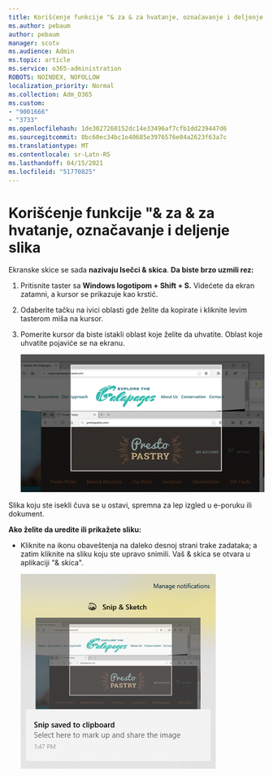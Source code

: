 ```yaml
---
title: Korišćenje funkcije "& za & za hvatanje, označavanje i deljenje slika
ms.author: pebaum
author: pebaum
manager: scotv
ms.audience: Admin
ms.topic: article
ms.service: o365-administration
ROBOTS: NOINDEX, NOFOLLOW
localization_priority: Normal
ms.collection: Adm_O365
ms.custom:
- "9001666"
- "3733"
ms.openlocfilehash: 1de3027260152dc14e33496af7cfb1dd239447d6
ms.sourcegitcommit: 8bc60ec34bc1e40685e3976576e04a2623f63a7c
ms.translationtype: MT
ms.contentlocale: sr-Latn-RS
ms.lasthandoff: 04/15/2021
ms.locfileid: "51770825"
---
```

# <a name="use-snip--sketch-to-capture-mark-up-and-share-images"></a>Korišćenje funkcije "& za & za hvatanje, označavanje i deljenje slika

Ekranske skice se sada **nazivaju Isečci & skica**. **Da biste brzo uzmili rez:**

1. Pritisnite taster sa **Windows logotipom + Shift + S.** Videćete da ekran zatamni, a kursor se prikazuje kao krstić. 

2. Odaberite tačku na ivici oblasti gde želite da kopirate i kliknite levim tasterom miša na kursor. 

3. Pomerite kursor da biste istakli oblast koje želite da uhvatite. Oblast koje uhvatite pojaviće se na ekranu.

   ![slika istaknutog izbora](media/snipone.png)

Slika koju ste isekli čuva se u ostavi, spremna za lep izgled u e-poruku ili dokument. 

**Ako želite da uredite ili prikažete sliku:** 

- Kliknite na ikonu obaveštenja na daleko desnoj strani trake zadataka; a zatim kliknite na sliku koju ste upravo snimili. Vaš & skica se otvara u aplikaciji "& skica".

   ![Slika slike koja se prikazuje u aplikaciji za isecanje](media/sniptwo.png)
